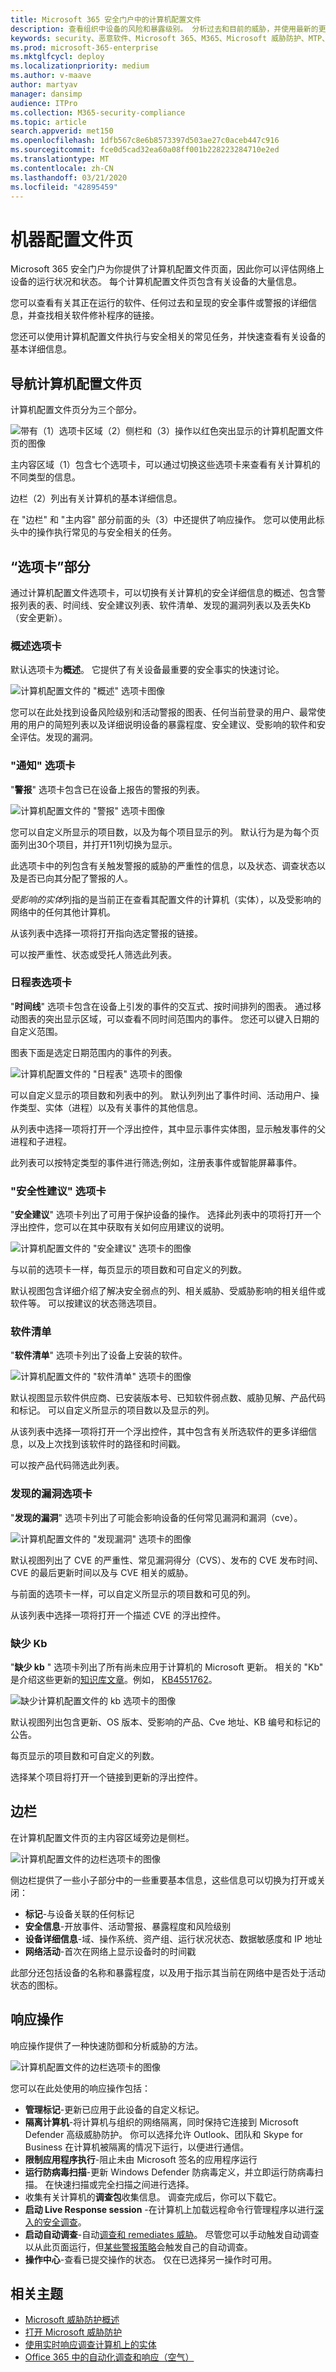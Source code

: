 ```yaml
---
title: Microsoft 365 安全门户中的计算机配置文件
description: 查看组织中设备的风险和暴露级别。 分析过去和目前的威胁，并使用最新的更新保护计算机。
keywords: security、恶意软件、Microsoft 365、M365、Microsoft 威胁防护、MTP、security center、Microsoft Defender ATP、Office 365 ATP、Azure ATP、machine page、machine list、machine profile
ms.prod: microsoft-365-enterprise
ms.mktglfcycl: deploy
ms.localizationpriority: medium
ms.author: v-maave
author: martyav
manager: dansimp
audience: ITPro
ms.collection: M365-security-compliance
ms.topic: article
search.appverid: met150
ms.openlocfilehash: 1dfb567c8e6b8573397d503ae27c0aceb447c916
ms.sourcegitcommit: fce0d5cad32ea60a08ff001b228223284710e2ed
ms.translationtype: MT
ms.contentlocale: zh-CN
ms.lasthandoff: 03/21/2020
ms.locfileid: "42895459"
---
```

# <a name="machine-profile-page"></a>机器配置文件页

Microsoft 365 安全门户为你提供了计算机配置文件页面，因此你可以评估网络上设备的运行状况和状态。 每个计算机配置文件页包含有关设备的大量信息。

您可以查看有关其正在运行的软件、任何过去和呈现的安全事件或警报的详细信息，并查找相关软件修补程序的链接。

您还可以使用计算机配置文件执行与安全相关的常见任务，并快速查看有关设备的基本详细信息。

## <a name="navigating-the-machine-profile-page"></a>导航计算机配置文件页

计算机配置文件页分为三个部分。

![带有（1）选项卡区域（2）侧栏和（3）操作以红色突出显示的计算机配置文件页的图像](../../media/mtp-machine-profile/mtp-machine-profile-all.png)

主内容区域（1）包含七个选项卡，可以通过切换这些选项卡来查看有关计算机的不同类型的信息。

边栏（2）列出有关计算机的基本详细信息。

在 "边栏" 和 "主内容" 部分前面的头（3）中还提供了响应操作。 您可以使用此标头中的操作执行常见的与安全相关的任务。

## <a name="tabs-section"></a>“选项卡”部分

通过计算机配置文件选项卡，可以切换有关计算机的安全详细信息的概述、包含警报列表的表、时间线、安全建议列表、软件清单、发现的漏洞列表以及丢失Kb （安全更新）。

### <a name="overview-tab"></a>概述选项卡

默认选项卡为**概述**。 它提供了有关设备最重要的安全事实的快速讨论。

![计算机配置文件的 "概述" 选项卡图像](../../media/mtp-machine-profile/overview.png)

您可以在此处找到设备风险级别和活动警报的图表、任何当前登录的用户、最常使用的用户的简短列表以及详细说明设备的暴露程度、安全建议、受影响的软件和安全评估。发现的漏洞。

### <a name="alerts-tab"></a>"通知" 选项卡

"**警报**" 选项卡包含已在设备上报告的警报的列表。

![计算机配置文件的 "警报" 选项卡图像](../../media/mtp-machine-profile/alerts.png)

您可以自定义所显示的项目数，以及为每个项目显示的列。 默认行为是为每个页面列出30个项目，并打开11列切换为显示。

此选项卡中的列包含有关触发警报的威胁的严重性的信息，以及状态、调查状态以及是否已向其分配了警报的人。

*受影响的实体*列指的是当前正在查看其配置文件的计算机（实体），以及受影响的网络中的任何其他计算机。

从该列表中选择一项将打开指向选定警报的链接。

可以按严重性、状态或受托人筛选此列表。

### <a name="timeline-tab"></a>日程表选项卡

"**时间线**" 选项卡包含在设备上引发的事件的交互式、按时间排列的图表。 通过移动图表的突出显示区域，可以查看不同时间范围内的事件。 您还可以键入日期的自定义范围。

图表下面是选定日期范围内的事件的列表。

![计算机配置文件的 "日程表" 选项卡的图像](../../media/mtp-machine-profile/timeline.png)

可以自定义显示的项目数和列表中的列。 默认列列出了事件时间、活动用户、操作类型、实体（进程）以及有关事件的其他信息。

从列表中选择一项将打开一个浮出控件，其中显示事件实体图，显示触发事件的父进程和子进程。

此列表可以按特定类型的事件进行筛选;例如，注册表事件或智能屏幕事件。

### <a name="security-recommendations-tab"></a>"安全性建议" 选项卡

"**安全建议**" 选项卡列出了可用于保护设备的操作。 选择此列表中的项将打开一个浮出控件，您可以在其中获取有关如何应用建议的说明。

![计算机配置文件的 "安全建议" 选项卡的图像](../../media/mtp-machine-profile/security-recs.png)

与以前的选项卡一样，每页显示的项目数和可自定义的列数。

默认视图包含详细介绍了解决安全弱点的列、相关威胁、受威胁影响的相关组件或软件等。 可以按建议的状态筛选项目。

### <a name="software-inventory"></a>软件清单

"**软件清单**" 选项卡列出了设备上安装的软件。

![计算机配置文件的 "软件清单" 选项卡的图像](../../media/mtp-machine-profile/software-inventory.png)

默认视图显示软件供应商、已安装版本号、已知软件弱点数、威胁见解、产品代码和标记。 可以自定义所显示的项目数以及显示的列。

从该列表中选择一项将打开一个浮出控件，其中包含有关所选软件的更多详细信息，以及上次找到该软件时的路径和时间戳。

可以按产品代码筛选此列表。

### <a name="discovered-vulnerabilities-tab"></a>发现的漏洞选项卡

"**发现的漏洞**" 选项卡列出了可能会影响设备的任何常见漏洞和漏洞（cve）。

![计算机配置文件的 "发现漏洞" 选项卡的图像](../../media/mtp-machine-profile/discovered-vulnerabilities.png)

默认视图列出了 CVE 的严重性、常见漏洞得分（CVS）、发布的 CVE 发布时间、CVE 的最后更新时间以及与 CVE 相关的威胁。

与前面的选项卡一样，可以自定义所显示的项目数和可见的列。

从该列表中选择一项将打开一个描述 CVE 的浮出控件。

### <a name="missing-kbs"></a>缺少 Kb

"**缺少 kb** " 选项卡列出了所有尚未应用于计算机的 Microsoft 更新。 相关的 "Kb" 是介绍这些更新的[知识库文章](https://support.microsoft.com/help/242450/how-to-query-the-microsoft-knowledge-base-by-using-keywords-and-query)。例如， [KB4551762](https://support.microsoft.com/help/4551762/windows-10-update-kb4551762)。

![缺少计算机配置文件的 kb 选项卡的图像](../../media/mtp-machine-profile/missing-kbs.PNG)

默认视图列出包含更新、OS 版本、受影响的产品、Cve 地址、KB 编号和标记的公告。

每页显示的项目数和可自定义的列数。

选择某个项目将打开一个链接到更新的浮出控件。

## <a name="sidebar"></a>边栏

在计算机配置文件页的主内容区域旁边是侧栏。

![计算机配置文件的边栏选项卡的图像](../../media/mtp-machine-profile/sidebar.png)

侧边栏提供了一些小子部分中的一些重要基本信息，这些信息可以切换为打开或关闭：

* **标记**-与设备关联的任何标记
* **安全信息**-开放事件、活动警报、暴露程度和风险级别
* **设备详细信息**-域、操作系统、资产组、运行状况状态、数据敏感度和 IP 地址
* **网络活动**-首次在网络上显示设备时的时间戳

此部分还包括设备的名称和暴露程度，以及用于指示其当前在网络中是否处于活动状态的图标。

## <a name="response-actions"></a>响应操作

响应操作提供了一种快速防御和分析威胁的方法。

![计算机配置文件的边栏选项卡的图像](../../media/mtp-machine-profile/actions.PNG)

您可以在此处使用的响应操作包括：

* **管理标记**-更新已应用于此设备的自定义标记。
* **隔离计算机**-将计算机与组织的网络隔离，同时保持它连接到 Microsoft Defender 高级威胁防护。 你可以选择允许 Outlook、团队和 Skype for Business 在计算机被隔离的情况下运行，以便进行通信。
* **限制应用程序执行**-阻止未由 Microsoft 签名的应用程序运行
* **运行防病毒扫描**-更新 Windows Defender 防病毒定义，并立即运行防病毒扫描。 在快速扫描或完全扫描之间进行选择。
* 收集有关计算机的**调查包**收集信息。 调查完成后，你可以下载它。
* **启动 Live Response session** -在计算机上加载远程命令行管理程序以进行[深入的安全调查](https://docs.microsoft.com/windows/security/threat-protection/microsoft-defender-atp/live-response)。
* **启动自动调查**-自动[调查和 remediates 威胁](https://docs.microsoft.com/microsoft-365/security/office-365-security/office-365-air)。 尽管您可以手动触发自动调查以从此页面运行，但[某些警报策略](https://docs.microsoft.com/microsoft-365/compliance/alert-policies?view=o365-worldwide#default-alert-policies)会触发自己的自动调查。
* **操作中心**-查看已提交操作的状态。 仅在已选择另一操作时可用。

## <a name="related-topics"></a>相关主题

* [Microsoft 威胁防护概述](microsoft-threat-protection.md)
* [打开 Microsoft 威胁防护](mtp-enable.md)
* [使用实时响应调查计算机上的实体](https://docs.microsoft.com/windows/security/threat-protection/microsoft-defender-atp/live-response)
* [Office 365 中的自动化调查和响应（空气）](https://docs.microsoft.com/microsoft-365/security/office-365-security/office-365-air)
